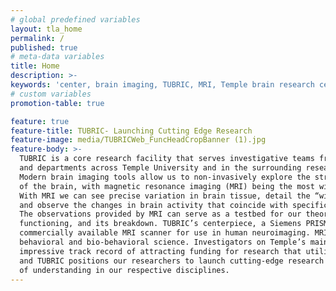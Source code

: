 ```yaml
---
# global predefined variables
layout: tla_home
permalink: /
published: true
# meta-data variables
title: Home
description: >-
keywords: 'center, brain imaging, TUBRIC, MRI, Temple brain research center'
# custom variables
promotion-table: true

feature: true
feature-title: TUBRIC- Launching Cutting Edge Research
feature-image: media/TUBRICWeb_FuncHeadCropBanner (1).jpg
feature-body: >-
  TUBRIC is a core research facility that serves investigative teams from colleges
  and departments across Temple University and in the surrounding research community. 
  Modern brain imaging tools allow us to non-invasively explore the structure and function 
  of the brain, with magnetic resonance imaging (MRI) being the most widely used approach. 
  With MRI we can see precise variation in brain tissue, detail the “wiring” of the brain, 
  and observe the changes in brain activity that coincide with specific mental abilities. 
  The observations provided by MRI can serve as a testbed for our theories of healthy mental 
  functioning, and its breakdown. TUBRIC’s centerpiece, a Siemens PRISMA scanner, is the top-of-the-line 
  commercially available MRI scanner for use in human neuroimaging. MRI has become a mainstay of 
  behavioral and bio-behavioral science. Investigators on Temple’s main campus already have an 
  impressive track record of attracting funding for research that utilizes MRI-based methods
  and TUBRIC positions our researchers to launch cutting-edge research that pushes the boundaries 
  of understanding in our respective disciplines.
---
```

